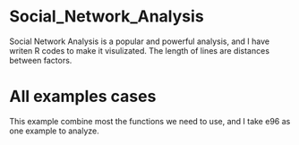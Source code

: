 # Social_Network_Analysis
  Social Network Analysis is a popular and powerful analysis, and I have writen R codes to make it visulizated. 
The length of lines are distances between factors. 

# All examples cases
  This example combine most the functions we need to use, and I take e96 as one example to analyze. 
  

